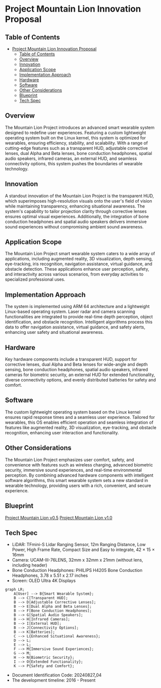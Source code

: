 # Project Mountain Lion Innovation Proposal

## Table of Contents
- [Project Mountain Lion Innovation Proposal](#project-mountain-lion-innovation-proposal)
  - [Table of Contents](#table-of-contents)
  - [Overview](#overview)
  - [Innovation](#innovation)
  - [Application Scope](#application-scope)
  - [Implementation Approach](#implementation-approach)
  - [Hardware](#hardware)
  - [Software](#software)
  - [Other Considerations](#other-considerations)
  - [Blueprint](#blueprint)
  - [Tech Spec](#tech-spec)


## Overview

The Mountain Lion Project introduces an advanced smart wearable system designed to redefine user experiences. Featuring a custom lightweight operating system built on the Linux kernel, this system is optimized for wearables, ensuring efficiency, stability, and scalability. With a range of cutting-edge features such as a transparent HUD, adjustable corrective lenses, dual Alpha and Beta lenses, bone conduction headphones, spatial audio speakers, infrared cameras, an external HUD, and seamless connectivity options, this system pushes the boundaries of wearable technology.

## Innovation

A standout innovation of the Mountain Lion Project is the transparent HUD, which superimposes high-resolution visuals onto the user's field of vision while maintaining transparency, enhancing situational awareness. The system's capability to tailor projection clarity through corrective lenses ensures optimal visual experiences. Additionally, the integration of bone conduction headphones and spatial audio speakers delivers immersive sound experiences without compromising ambient sound awareness.

## Application Scope

The Mountain Lion Project smart wearable system caters to a wide array of applications, including augmented reality, 3D visualization, depth sensing, eye-tracking, iris recognition, navigation assistance, virtual guidance, and obstacle detection. These applications enhance user perception, safety, and interactivity across various scenarios, from everyday activities to specialized professional uses.

## Implementation Approach

The system is implemented using ARM 64 architecture and a lightweight Linux-based operating system. Laser radar and camera scanning functionalities are integrated to provide real-time depth perception, object identification, and obstacle recognition. Intelligent algorithms process this data to offer navigation assistance, virtual guidance, and safety alerts, enhancing user safety and situational awareness.

## Hardware

Key hardware components include a transparent HUD, support for corrective lenses, dual Alpha and Beta lenses for wide-angle and depth sensing, bone conduction headphones, spatial audio speakers, infrared cameras for biometric security, an external HUD for extended functionality, diverse connectivity options, and evenly distributed batteries for safety and comfort.

## Software

The custom lightweight operating system based on the Linux kernel ensures rapid response times and a seamless user experience. Tailored for wearables, this OS enables efficient operation and seamless integration of features like augmented reality, 3D visualization, eye-tracking, and obstacle recognition, enhancing user interaction and functionality.

## Other Considerations

The Mountain Lion Project emphasizes user comfort, safety, and convenience with features such as wireless charging, advanced biometric security, immersive sound experiences, and real-time environmental perception. By combining advanced hardware components with intelligent software algorithms, this smart wearable system sets a new standard in wearable technology, providing users with a rich, convenient, and secure experience.

## Blueprint

[Project Mountain Lion v0.5](media/PML0_5.pdf)
[Project Mountain Lion v1.0](media/PML1_0.pdf)

## Tech Spec

- LiDAR: TFmini-S Lidar Ranging Sensor, 12m Ranging Distance, Low Power, High Frame Rate, Compact Size and Easy to integrate, 42 × 15 × 16mm
- Camera: UCAM-III-76LENS, 32mm x 32mm x 21mm (without lens, including header)
- Bone Conduction Headphones: PHILIPS H4205 Bone Conduction Headphones, 3.78 x 5.51 x 2.17 inches
- Screen: OLED Ultra 4K Displays

```mermaid
graph LR;
    A[User] --> B{Smart Wearable System};
    B --> C[Transparent HUD];
    B --> D[Adjustable Corrective Lenses];
    B --> E[Dual Alpha and Beta Lenses];
    B --> F[Bone Conduction Headphones];
    B --> G[Spatial Audio Speakers];
    B --> H[Infrared Cameras];
    B --> I[External HUD];
    B --> J[Connectivity Options];
    B --> K[Batteries];
    C --> L{Enhanced Situational Awareness};
    D --> L;
    E --> L;
    F --> M{Immersive Sound Experiences};
    G --> M;
    H --> N{Biometric Security};
    I --> O{Extended Functionality};
    K --> P{Safety and Comfort};
```

- Document Identification Code: 20240827_04
- The development timeline: 2016 - Present
